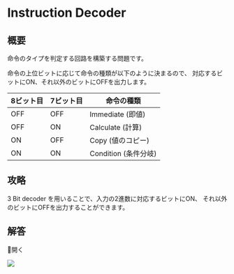 # Instruction Decoder

## 概要

命令のタイプを判定する回路を構築する問題です。

命令の上位ビットに応じて命令の種類が以下のように決まるので、
対応するビットに<span class="T">ON</span>、それ以外のビットに<span class="F">OFF</span>を出力します。

|8ビット目|7ビット目|命令の種類|
|---|---|---|
|<span class="F">OFF</span>|<span class="F">OFF</span>|Immediate (即値)|
|<span class="F">OFF</span>|<span class="T">ON</span>|Calculate (計算)|
|<span class="T">ON</span>|<span class="F">OFF</span>|Copy (値のコピー)|
|<span class="T">ON</span>|<span class="T">ON</span>|Condition (条件分岐)|

## 攻略

3 Bit decoder を用いることで、入力の2進数に対応するビットに<span class="T">ON</span>、
それ以外のビットに<span class="F">OFF</span>を出力することができます。

## 解答

<div class="spoiler-controller material-icons">&#xE5CF;開く</div>
<div class="spoiler">

![](https://gist.githubusercontent.com/mikecat/b64b484ee0bfa969cc1e738af31e9e58/raw/e8a4ffbefd657ee242cd9196bc5a40c0738b1935/20220415220749_1.jpg)

</div>
